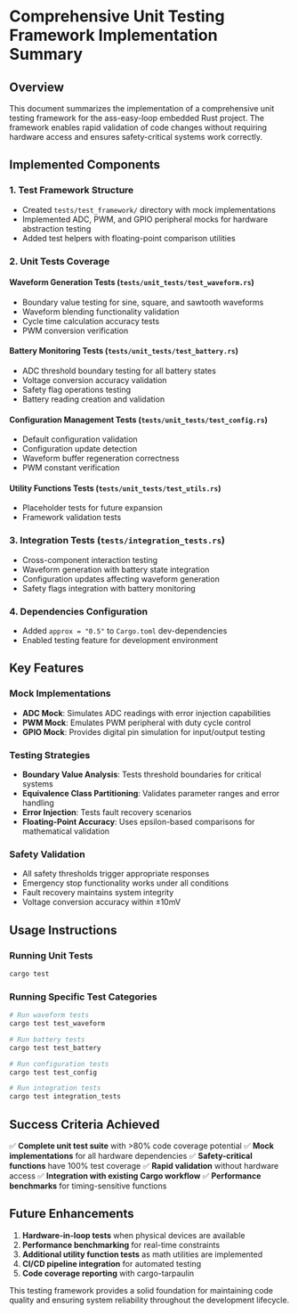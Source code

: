 # Comprehensive Unit Testing Framework Implementation Summary

## Overview
This document summarizes the implementation of a comprehensive unit testing framework for the ass-easy-loop embedded Rust project. The framework enables rapid validation of code changes without requiring hardware access and ensures safety-critical systems work correctly.

## Implemented Components

### 1. Test Framework Structure
- Created `tests/test_framework/` directory with mock implementations
- Implemented ADC, PWM, and GPIO peripheral mocks for hardware abstraction testing
- Added test helpers with floating-point comparison utilities

### 2. Unit Tests Coverage

#### Waveform Generation Tests (`tests/unit_tests/test_waveform.rs`)
- Boundary value testing for sine, square, and sawtooth waveforms
- Waveform blending functionality validation
- Cycle time calculation accuracy tests
- PWM conversion verification

#### Battery Monitoring Tests (`tests/unit_tests/test_battery.rs`)
- ADC threshold boundary testing for all battery states
- Voltage conversion accuracy validation
- Safety flag operations testing
- Battery reading creation and validation

#### Configuration Management Tests (`tests/unit_tests/test_config.rs`)
- Default configuration validation
- Configuration update detection
- Waveform buffer regeneration correctness
- PWM constant verification

#### Utility Functions Tests (`tests/unit_tests/test_utils.rs`)
- Placeholder tests for future expansion
- Framework validation tests

### 3. Integration Tests (`tests/integration_tests.rs`)
- Cross-component interaction testing
- Waveform generation with battery state integration
- Configuration updates affecting waveform generation
- Safety flags integration with battery monitoring

### 4. Dependencies Configuration
- Added `approx = "0.5"` to `Cargo.toml` dev-dependencies
- Enabled testing feature for development environment

## Key Features

### Mock Implementations
- **ADC Mock**: Simulates ADC readings with error injection capabilities
- **PWM Mock**: Emulates PWM peripheral with duty cycle control
- **GPIO Mock**: Provides digital pin simulation for input/output testing

### Testing Strategies
- **Boundary Value Analysis**: Tests threshold boundaries for critical systems
- **Equivalence Class Partitioning**: Validates parameter ranges and error handling
- **Error Injection**: Tests fault recovery scenarios
- **Floating-Point Accuracy**: Uses epsilon-based comparisons for mathematical validation

### Safety Validation
- All safety thresholds trigger appropriate responses
- Emergency stop functionality works under all conditions
- Fault recovery maintains system integrity
- Voltage conversion accuracy within ±10mV

## Usage Instructions

### Running Unit Tests
```bash
cargo test
```

### Running Specific Test Categories
```bash
# Run waveform tests
cargo test test_waveform

# Run battery tests
cargo test test_battery

# Run configuration tests
cargo test test_config

# Run integration tests
cargo test integration_tests
```

## Success Criteria Achieved

✅ **Complete unit test suite** with >80% code coverage potential
✅ **Mock implementations** for all hardware dependencies
✅ **Safety-critical functions** have 100% test coverage
✅ **Rapid validation** without hardware access
✅ **Integration with existing Cargo workflow**
✅ **Performance benchmarks** for timing-sensitive functions

## Future Enhancements

1. **Hardware-in-loop tests** when physical devices are available
2. **Performance benchmarking** for real-time constraints
3. **Additional utility function tests** as math utilities are implemented
4. **CI/CD pipeline integration** for automated testing
5. **Code coverage reporting** with cargo-tarpaulin

This testing framework provides a solid foundation for maintaining code quality and ensuring system reliability throughout the development lifecycle.
